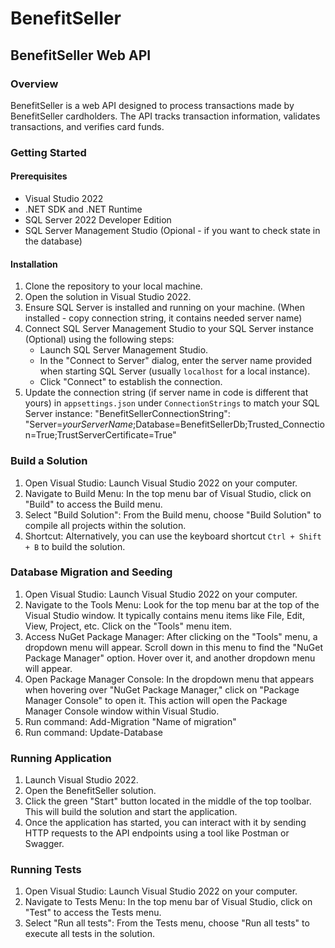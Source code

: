 # BenefitSeller

## BenefitSeller Web API

### Overview

BenefitSeller is a web API designed to process transactions made by BenefitSeller cardholders. The API tracks transaction information, validates transactions, and verifies card funds.

### Getting Started

#### Prerequisites

- Visual Studio 2022
- .NET SDK and .NET Runtime
- SQL Server 2022 Developer Edition
- SQL Server Management Studio (Opional - if you want to check state in the database)

#### Installation

1. Clone the repository to your local machine.
2. Open the solution in Visual Studio 2022.
3. Ensure SQL Server is installed and running on your machine. (When installed - copy connection string, it contains needed server name)
4. Connect SQL Server Management Studio to your SQL Server instance (Optional) using the following steps:
   - Launch SQL Server Management Studio.
   - In the "Connect to Server" dialog, enter the server name provided when starting SQL Server (usually `localhost` for a local instance).
   - Click "Connect" to establish the connection.
5. Update the connection string (if server name in code is different that yours) in `appsettings.json` under `ConnectionStrings` to match your SQL Server instance:
   "BenefitSellerConnectionString": "Server=*yourServerName*;Database=BenefitSellerDb;Trusted_Connection=True;TrustServerCertificate=True"

### Build a Solution
1. Open Visual Studio: Launch Visual Studio 2022 on your computer.
2. Navigate to Build Menu: In the top menu bar of Visual Studio, click on "Build" to access the Build menu.
3. Select "Build Solution": From the Build menu, choose "Build Solution" to compile all projects within the solution.
4. Shortcut: Alternatively, you can use the keyboard shortcut `Ctrl + Shift + B` to build the solution.

### Database Migration and Seeding
1. Open Visual Studio: Launch Visual Studio 2022 on your computer.
2. Navigate to the Tools Menu: Look for the top menu bar at the top of the Visual Studio window. It typically contains menu items like File, Edit, View, Project, etc. Click on the "Tools" menu item.
3. Access NuGet Package Manager: After clicking on the "Tools" menu, a dropdown menu will appear. Scroll down in this menu to find the "NuGet Package Manager" option. Hover over it, and another dropdown menu will appear.
4. Open Package Manager Console: In the dropdown menu that appears when hovering over "NuGet Package Manager," click on "Package Manager Console" to open it. This action will open the Package Manager Console window within Visual Studio.
5. Run command: Add-Migration "Name of migration"
6. Run command: Update-Database

### Running Application
1. Launch Visual Studio 2022.
2. Open the BenefitSeller solution.
4. Click the green "Start" button located in the middle of the top toolbar. This will build the solution and start the application.
5. Once the application has started, you can interact with it by sending HTTP requests to the API endpoints using a tool like Postman or Swagger.

### Running Tests
1. Open Visual Studio: Launch Visual Studio 2022 on your computer.
2. Navigate to Tests Menu: In the top menu bar of Visual Studio, click on "Test" to access the Tests menu.
3. Select "Run all tests": From the Tests menu, choose "Run all tests" to execute all tests in the solution.
